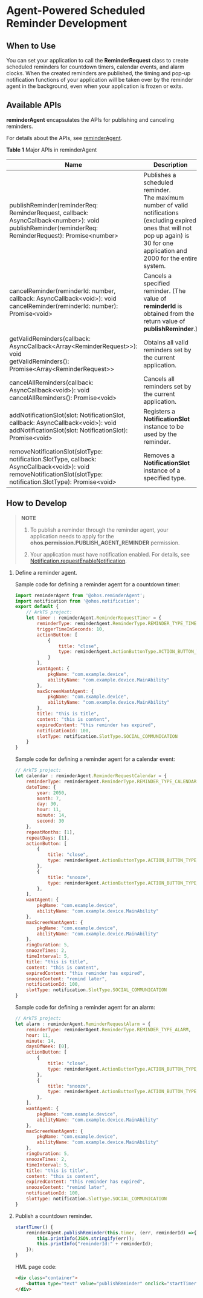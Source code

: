 # Agent-Powered Scheduled Reminder Development

## When to Use

You can set your application to call the **ReminderRequest** class to create scheduled reminders for countdown timers, calendar events, and alarm clocks. When the created reminders are published, the timing and pop-up notification functions of your application will be taken over by the reminder agent in the background, even when your application is frozen or exits.


## Available APIs

**reminderAgent** encapsulates the APIs for publishing and canceling reminders.

For details about the APIs, see [reminderAgent](../reference/apis/js-apis-reminderAgent.md).

**Table 1** Major APIs in reminderAgent

| Name| Description|
| -------- | -------- |
| publishReminder(reminderReq: ReminderRequest, callback: AsyncCallback&lt;number&gt;): void<br>publishReminder(reminderReq: ReminderRequest): Promise&lt;number&gt; | Publishes a scheduled reminder.<br>The maximum number of valid notifications (excluding expired ones that will not pop up again) is 30 for one application and 2000 for the entire system. |
| cancelReminder(reminderId: number, callback: AsyncCallback&lt;void&gt;): void<br>cancelReminder(reminderId: number): Promise&lt;void&gt; | Cancels a specified reminder. (The value of **reminderId** is obtained from the return value of **publishReminder**.)|
| getValidReminders(callback: AsyncCallback&lt;Array&lt;ReminderRequest&gt;&gt;): void<br>getValidReminders(): Promise&lt;Array&lt;ReminderRequest&gt;&gt; | Obtains all valid reminders set by the current application.|
| cancelAllReminders(callback: AsyncCallback&lt;void&gt;): void<br>cancelAllReminders(): Promise&lt;void&gt; | Cancels all reminders set by the current application.|
| addNotificationSlot(slot: NotificationSlot, callback: AsyncCallback&lt;void&gt;): void<br>addNotificationSlot(slot: NotificationSlot): Promise&lt;void&gt; | Registers a **NotificationSlot** instance to be used by the reminder.|
| removeNotificationSlot(slotType: notification.SlotType, callback: AsyncCallback&lt;void&gt;): void<br>removeNotificationSlot(slotType: notification.SlotType): Promise&lt;void&gt; | Removes a **NotificationSlot** instance of a specified type.|

## How to Develop

> **NOTE**
>
> 1. To publish a reminder through the reminder agent, your application needs to apply for the **ohos.permission.PUBLISH_AGENT_REMINDER** permission.
>
> 2. Your application must have notification enabled. For details, see [Notification.requestEnableNotification](../reference/apis/js-apis-notification.md#notificationrequestenablenotification8).

1. Define a reminder agent.

   Sample code for defining a reminder agent for a countdown timer:
   ```js
   import reminderAgent from '@ohos.reminderAgent';
   import notification from '@ohos.notification';
   export default {
       // ArkTS project:
       let timer : reminderAgent.ReminderRequestTimer = {
           reminderType: reminderAgent.ReminderType.REMINDER_TYPE_TIMER,
           triggerTimeInSeconds: 10,
           actionButton: [
               {
                   title: "close",
                   type: reminderAgent.ActionButtonType.ACTION_BUTTON_TYPE_CLOSE
               }
           ],
           wantAgent: {
               pkgName: "com.example.device",
               abilityName: "com.example.device.MainAbility"
           },
           maxScreenWantAgent: {
               pkgName: "com.example.device",
               abilityName: "com.example.device.MainAbility"
           },
           title: "this is title",
           content: "this is content",
           expiredContent: "this reminder has expired",
           notificationId: 100,
           slotType: notification.SlotType.SOCIAL_COMMUNICATION
       }
   }
   ```

   Sample code for defining a reminder agent for a calendar event:

    ```js
    // ArkTS project:
    let calendar : reminderAgent.ReminderRequestCalendar = {
        reminderType: reminderAgent.ReminderType.REMINDER_TYPE_CALENDAR,
        dateTime: {
            year: 2050,
            month: 7,
            day: 30,
            hour: 11,
            minute: 14,
            second: 30
        },
        repeatMonths: [1],
        repeatDays: [1],
        actionButton: [
            {
                title: "close",
                type: reminderAgent.ActionButtonType.ACTION_BUTTON_TYPE_CLOSE
            },
            {
                title: "snooze",
                type: reminderAgent.ActionButtonType.ACTION_BUTTON_TYPE_SNOOZE
            },
        ],
        wantAgent: {
            pkgName: "com.example.device",
            abilityName: "com.example.device.MainAbility"
        },
        maxScreenWantAgent: {
            pkgName: "com.example.device",
            abilityName: "com.example.device.MainAbility"
        },
        ringDuration: 5,
        snoozeTimes: 2,
        timeInterval: 5,
        title: "this is title",
        content: "this is content",
        expiredContent: "this reminder has expired",
        snoozeContent: "remind later",
        notificationId: 100,
        slotType: notification.SlotType.SOCIAL_COMMUNICATION
    }
    ```

    Sample code for defining a reminder agent for an alarm:

    ```js
    // ArkTS project:
    let alarm : reminderAgent.ReminderRequestAlarm = {
        reminderType: reminderAgent.ReminderType.REMINDER_TYPE_ALARM,
        hour: 11,
        minute: 14,
        daysOfWeek: [0],
        actionButton: [
            {
                title: "close",
                type: reminderAgent.ActionButtonType.ACTION_BUTTON_TYPE_CLOSE
            },
            {
                title: "snooze",
                type: reminderAgent.ActionButtonType.ACTION_BUTTON_TYPE_SNOOZE
            },
        ],
        wantAgent: {
            pkgName: "com.example.device",
            abilityName: "com.example.device.MainAbility"
        },
        maxScreenWantAgent: {
            pkgName: "com.example.device",
            abilityName: "com.example.device.MainAbility"
        },
        ringDuration: 5,
        snoozeTimes: 2,
        timeInterval: 5,
        title: "this is title",
        content: "this is content",
        expiredContent: "this reminder has expired",
        snoozeContent: "remind later",
        notificationId: 100,
        slotType: notification.SlotType.SOCIAL_COMMUNICATION
    }
    ```

2. Publish a countdown reminder.
   ```js
   startTimer() {
       reminderAgent.publishReminder(this.timer, (err, reminderId) =>{
           this.printInfo(JSON.stringify(err));
           this.printInfo("reminderId:" + reminderId);
       });
   }
   ```

   HML page code:
   ```html
   <div class="container">
       <button type="text" value="publishReminder" onclick="startTimer"></button>
   </div>
   ```
